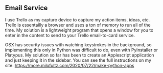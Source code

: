 Email Service
---

I use Trello as my capture device to capture my action items, ideas, etc. Trello is essentailly a browser and uses a
ton of memory to run all of the time. My solution is a lightweight program that opens a window for you to enter in the
content to send to your Trello email-to-card service.

OSX has security issues with watching keystrokes in the background, so implementing this only in Python
was difficult to do, even with PyInstaller or Platypus. My solution so far has been to create an Applescript
application and just keeping it in the sidebar. You can see the full instructions on my site:
https://more.milofultz.com/2020/07/22/make-python-apps